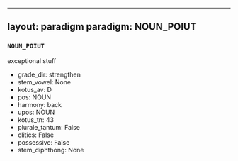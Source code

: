 
---
layout: paradigm
paradigm: NOUN_POIUT
---
### ` NOUN_POIUT `

exceptional stuff
* grade_dir: strengthen
* stem_vowel: None
* kotus_av: D
* pos: NOUN
* harmony: back
* upos: NOUN
* kotus_tn: 43
* plurale_tantum: False
* clitics: False
* possessive: False
* stem_diphthong: None
